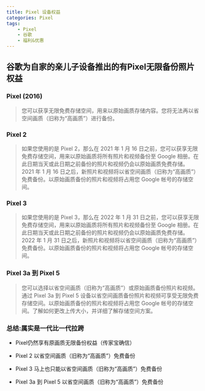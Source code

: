 ```yaml
---
title: Pixel 设备权益
categories: Pixel
tags:
    - Pixel
    - 谷歌
    - 福利&优惠
---
```


## 谷歌为自家的亲儿子设备推出的有Pixel无限备份照片权益

### Pixel (2016)

> 您可以获享无限免费存储空间，用来以原始画质存储内容。您将无法再以省空间画质（旧称为“高画质”）进行备份。

### Pixel 2
<!--more-->
> 如果您使用的是 Pixel 2，那么在 2021 年 1 月 16 日之前，您可以获享无限免费存储空间，用来以原始画质将所有照片和视频备份至 Google 相册。在此日期当天或此日期之前备份的照片和视频仍会以原始画质免费存储。2021 年 1 月 16 日之后，新照片和视频将以省空间画质（旧称为“高画质”）免费备份。以原始画质备份的照片和视频将占用您 Google 帐号的存储空间。

### Pixel 3

> 如果您使用的是 Pixel 3，那么在 2022 年 1 月 31 日之前，您可以获享无限免费存储空间，用来以原始画质将所有照片和视频备份至 Google 相册。在此日期当天或此日期之前备份的照片和视频仍会以原始画质免费存储。2022 年 1 月 31 日之后，新照片和视频将以省空间画质（旧称为“高画质”）免费备份。以原始画质备份的照片和视频将占用您 Google 帐号的存储空间。

### Pixel 3a 到 Pixel 5

> 您可以选择以省空间画质（旧称为“高画质”）或原始画质备份照片和视频。通过 Pixel 3a 到 Pixel 5 设备以省空间画质备份照片和视频可享受无限免费存储空间。以原始画质备份的照片和视频将占用您 Google 帐号的存储空间。了解如何更改上传大小，并详细了解存储空间方案。

### 总结:属实是一代比一代拉跨

- Pixel仍然享有原画质无限备份权益（传家宝确信）

- Pixel 2 以省空间画质（旧称为“高画质”）免费备份

- Pixel 3 马上也只能以省空间画质（旧称为“高画质”）免费备份

- Pixel 3a 到 Pixel 5 以省空间画质（旧称为“高画质”）免费备份
